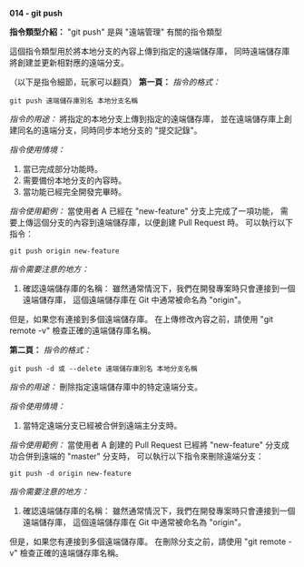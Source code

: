 **014 - git push**

**指令類型介紹：**
"git push" 是與 "遠端管理" 有關的指令類型

這個指令類型用於將本地分支的內容上傳到指定的遠端儲存庫，
同時遠端儲存庫將創建並更新相對應的遠端分支。

（以下是指令細節，玩家可以翻頁）
**第一頁：**
*指令的格式：* 
```
git push 遠端儲存庫別名 本地分支名稱
```

*指令的用途：*
將指定的本地分支上傳到指定的遠端儲存庫，
並在遠端儲存庫上創建同名的遠端分支，同時同步本地分支的 "提交記錄"。

*指令使用情境：*
1. 當已完成部分功能時。
2. 需要備份本地分支的內容時。
3. 當功能已經完全開發完畢時。

*指令使用範例：*
當使用者 A 已經在 "new-feature" 分支上完成了一項功能，
需要上傳這個分支的內容到遠端儲存庫，以便創建 Pull Request 時。
可以執行以下指令：
```
git push origin new-feature
```

*指令需要注意的地方：* 
1. 確認遠端儲存庫的名稱：
雖然通常情況下，我們在開發專案時只會連接到一個遠端儲存庫，
這個遠端儲存庫在 Git 中通常被命名為 "origin"。

但是，如果您有連接到多個遠端儲存庫。
在上傳修改內容之前，請使用 "git remote -v" 檢查正確的遠端儲存庫名稱。

**第二頁：**
*指令的格式：* 
```
git push -d 或 --delete 遠端儲存庫別名 本地分支名稱
```

*指令的用途：*
刪除指定遠端儲存庫中的特定遠端分支。

*指令使用情境：*
1. 當特定遠端分支已經被合併到遠端主分支時。

*指令使用範例：*
當使用者 A 創建的 Pull Request 
已經將 "new-feature" 分支成功合併到遠端的 "master" 分支時，
可以執行以下指令來刪除遠端分支：
```
git push -d origin new-feature
```

*指令需要注意的地方：* 
1. 確認遠端儲存庫的名稱：
雖然通常情況下，我們在開發專案時只會連接到一個遠端儲存庫，
這個遠端儲存庫在 Git 中通常被命名為 "origin"。

但是，如果您有連接到多個遠端儲存庫。
在刪除分支之前，請使用 "git remote -v" 檢查正確的遠端儲存庫名稱。
